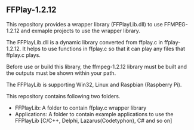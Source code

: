 ## FFPlay-1.2.12 ##


This repository provides a wrapper library (FFPlayLib.dll) to use FFMPEG-1.2.12
and exmaple projects to use the wrapper library. 

The FFPlayLib.dll is a dynamic library converted from ffplay.c in ffplay-1.2.12.
It helps to use functions in ffplay.c so that it can play any files that 
ffplay.c plays.

Before use or build this library, the ffmpeg-1.2.12 library must be built and 
the outputs must be shown within your path.

The FFPlayLib is supporting Win32, Linux and Raspbian (Raspberry Pi).

This repository contains following two folders.

* FFPlayLib: A folder to contain ffplay.c wrapper library
* Applications: A folder to contain example applications to use the FFPlayLib
               [C/C++, Delphi, Lazarus(Codetyphon), C# and so on]
               
               
